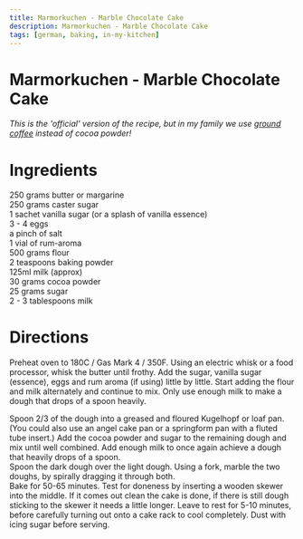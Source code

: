 ```yaml
---
title: Marmorkuchen - Marble Chocolate Cake
description: Marmorkuchen - Marble Chocolate Cake
tags: [german, baking, in-my-kitchen]
---
```


# Marmorkuchen - Marble Chocolate Cake
*This is the 'official' version of the recipe, but in my family we use [ground coffee](marmorkuchen-1.md) instead of cocoa powder!*

# Ingredients
250 grams butter or margarine  
250 grams caster sugar  
1 sachet vanilla sugar (or a splash of vanilla essence)  
3 - 4 eggs  
a pinch of salt  
1 vial of rum-aroma  
500 grams flour  
2 teaspoons baking powder  
125ml milk (approx)  
30 grams cocoa powder  
25 grams sugar  
2 - 3 tablespoons milk

# Directions
Preheat oven to 180C / Gas Mark 4 / 350F. Using an electric whisk or a food processor, whisk the butter until frothy. Add the sugar, vanilla sugar (essence), eggs and rum aroma (if using) little by little. Start adding the flour and milk alternately and continue to mix. Only use enough milk to make a dough that drops of a spoon heavily.  

Spoon 2/3 of the dough into a greased and floured Kugelhopf or loaf pan. (You could also use an angel cake pan or a springform pan with a fluted tube insert.) Add the cocoa powder and sugar to the remaining dough and mix until well combined. Add enough milk to once again achieve a dough that heavily drops of a spoon.  
Spoon the dark dough over the light dough. Using a fork, marble the two doughs, by spirally dragging it through both.  
Bake for 50-65 minutes. Test for doneness by inserting a wooden skewer into the middle. If it comes out clean the cake is done, if there is still dough sticking to the skewer it needs a little longer. Leave to rest for 5-10 minutes, before carefully turning out onto a cake rack to cool completely. Dust with icing sugar before serving.
